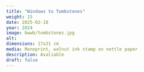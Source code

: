 ```yaml
---
title: "Windows to Tombstones"
weight: 15
date: 2025-02-18
year: 2024
image: bwwb/tombstones.jpg
alt: 
dimensions: 17x21 cm
media: Monoprint, walnut ink stamp on nettle paper
description: Avaliable
draft: false
---
```



